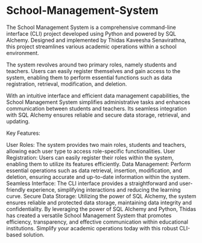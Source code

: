 # School-Management-System
The School Management System is a comprehensive command-line interface (CLI) project developed using Python and powered by SQL Alchemy. Designed and implemented by Thidas Kaveesha Senavirathna, this project streamlines various academic operations within a school environment.

The system revolves around two primary roles, namely students and teachers. Users can easily register themselves and gain access to the system, enabling them to perform essential functions such as data registration, retrieval, modification, and deletion.

With an intuitive interface and efficient data management capabilities, the School Management System simplifies administrative tasks and enhances communication between students and teachers. Its seamless integration with SQL Alchemy ensures reliable and secure data storage, retrieval, and updating.

Key Features:

User Roles: The system provides two main roles, students and teachers, allowing each user type to access role-specific functionalities.
User Registration: Users can easily register their roles within the system, enabling them to utilize its features efficiently.
Data Management: Perform essential operations such as data retrieval, insertion, modification, and deletion, ensuring accurate and up-to-date information within the system.
Seamless Interface: The CLI interface provides a straightforward and user-friendly experience, simplifying interactions and reducing the learning curve.
Secure Data Storage: Utilizing the power of SQL Alchemy, the system ensures reliable and protected data storage, maintaining data integrity and confidentiality.
By leveraging the power of SQL Alchemy and Python, Thidas has created a versatile School Management System that promotes efficiency, transparency, and effective communication within educational institutions. Simplify your academic operations today with this robust CLI-based solution.

